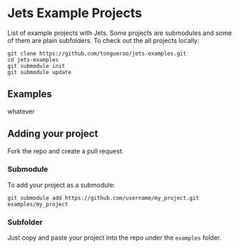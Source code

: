 # Jets Example Projects

List of example projects with Jets. Some projects are submodules and some of them are plain subfolders. To check out the all projects locally:

    git clone https://github.com/tongueroo/jets-examples.git
    cd jets-examples
    git submodule init
    git submodule update

## Examples

whatever


## Adding your project

Fork the repo and create a pull request.

### Submodule

To add your project as a submodule:

    git submodule add https://github.com/username/my_project.git examples/my_project

### Subfolder

Just copy and paste your project into the repo under the `examples` folder.